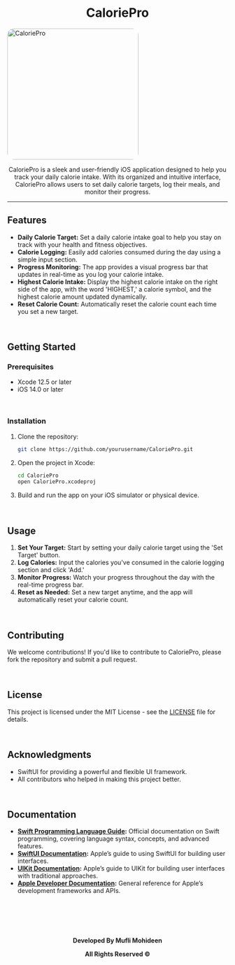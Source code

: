 <h1 align="center">CaloriePro</h1>

<p align="justify">
  <img src="https://drive.google.com/uc?id=1aiMRErolU3trKKLfGcYB0ZEL1kD4T5qo" alt="CaloriePro" width="300" style="border-radius: 15px;">
</p>

<p align="center">CaloriePro is a sleek and user-friendly iOS application designed to help you track your daily calorie intake. With its organized and intuitive interface, CaloriePro allows users to set daily calorie targets, log their meals, and monitor their progress.</p>

---

## Features

- **Daily Calorie Target:** Set a daily calorie intake goal to help you stay on track with your health and fitness objectives.
- **Calorie Logging:** Easily add calories consumed during the day using a simple input section.
- **Progress Monitoring:** The app provides a visual progress bar that updates in real-time as you log your calorie intake.
- **Highest Calorie Intake:** Display the highest calorie intake on the right side of the app, with the word 'HIGHEST,' a calorie symbol, and the highest calorie amount updated dynamically.
- **Reset Calorie Count:** Automatically reset the calorie count each time you set a new target.

<br>

## Getting Started

### Prerequisites

- Xcode 12.5 or later
- iOS 14.0 or later

<br>

### Installation

1. Clone the repository:
    ```bash
    git clone https://github.com/yourusername/CaloriePro.git
    ```
2. Open the project in Xcode:
    ```bash
    cd CaloriePro
    open CaloriePro.xcodeproj
    ```
3. Build and run the app on your iOS simulator or physical device.

<br>

## Usage

1. **Set Your Target:** Start by setting your daily calorie target using the 'Set Target' button.
2. **Log Calories:** Input the calories you've consumed in the calorie logging section and click 'Add.'
3. **Monitor Progress:** Watch your progress throughout the day with the real-time progress bar.
4. **Reset as Needed:** Set a new target anytime, and the app will automatically reset your calorie count.

<br>

## Contributing

We welcome contributions! If you'd like to contribute to CaloriePro, please fork the repository and submit a pull request.

<br>

## License

This project is licensed under the MIT License - see the [LICENSE](LICENSE) file for details.

<br>

## Acknowledgments

- SwiftUI for providing a powerful and flexible UI framework.
- All contributors who helped in making this project better.

<br>

## Documentation

- **[Swift Programming Language Guide](https://docs.swift.org/swift-book/):** Official documentation on Swift programming, covering language syntax, concepts, and advanced features.
- **[SwiftUI Documentation](https://developer.apple.com/documentation/swiftui):** Apple’s guide to using SwiftUI for building user interfaces.
- **[UIKit Documentation](https://developer.apple.com/documentation/uikit):** Apple’s guide to UIKit for building user interfaces with traditional approaches.
- **[Apple Developer Documentation](https://developer.apple.com/documentation/):** General reference for Apple’s development frameworks and APIs.

<br><br>
---

<p align="center"><strong>Developed By Mufli Mohideen</strong></p>
<p align="center"><strong>All Rights Reserved ©</strong></p>
